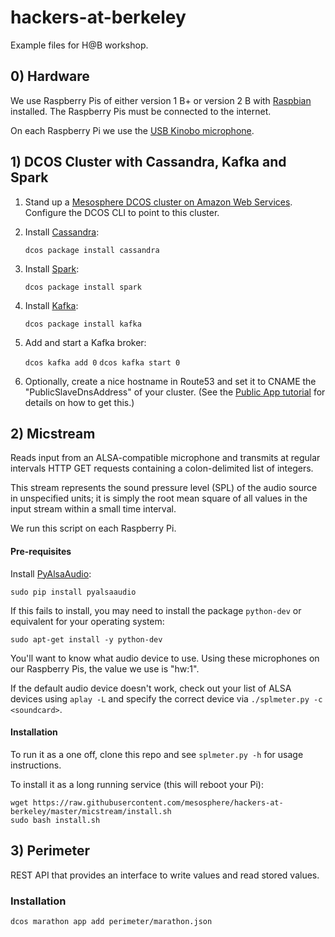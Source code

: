 # hackers-at-berkeley
Example files for H@B workshop.

## 0) Hardware

We use Raspberry Pis of either version 1 B+ or version 2 B with [Raspbian](https://www.raspbian.org/) installed. The Raspberry Pis must be connected to the internet.

On each Raspberry Pi we use the [USB Kinobo microphone](http://www.amazon.com/Kinobo-Microphone-Desktop-Recognition-Software/dp/B00IR8R7WQ/ref=sr_1_4?s=pc&ie=UTF8&qid=1441404716&sr=1-4&keywords=usb+microphone).


## 1) DCOS Cluster with Cassandra, Kafka and Spark

1. Stand up a [Mesosphere DCOS cluster on Amazon Web Services](https://mesosphere.com/product/). Configure the DCOS CLI to point to this cluster.

2. Install [Cassandra](https://docs.mesosphere.com/services/cassandra/):

    `dcos package install cassandra`

3. Install [Spark](https://docs.mesosphere.com/services/spark/):

    `dcos package install spark`

4. Install [Kafka](https://docs.mesosphere.com/services/kafka/):

    `dcos package install kafka`

5. Add and start a Kafka broker:

    `dcos kafka add 0`
    `dcos kafka start 0`

6. Optionally, create a nice hostname in Route53 and set it to CNAME the "PublicSlaveDnsAddress" of your cluster. (See the [Public App tutorial](https://docs.mesosphere.com/tutorials/publicapp/) for details on how to get this.)


## 2) Micstream

Reads input from an ALSA-compatible microphone and transmits at regular
intervals HTTP GET requests containing a colon-delimited list of integers.

This stream represents the sound pressure level (SPL) of the audio source in
unspecified units; it is simply the root mean square of all values in the input
stream within a small time interval.

We run this script on each Raspberry Pi.

#### Pre-requisites

Install [PyAlsaAudio](https://github.com/larsimmisch/pyalsaaudio):

    sudo pip install pyalsaaudio

If this fails to install, you may need to install the package `python-dev` or equivalent for your operating system:

    sudo apt-get install -y python-dev

You'll want to know what audio device to use. Using these microphones on our Raspberry Pis, the value we use is "hw:1".

If the default audio device doesn't work, check out your list of ALSA devices
using `aplay -L` and specify the correct device via
`./splmeter.py -c <soundcard>`.

#### Installation

To run it as a one off, clone this repo and see `splmeter.py -h` for usage instructions.

To install it as a long running service (this will reboot your Pi):

    wget https://raw.githubusercontent.com/mesosphere/hackers-at-berkeley/master/micstream/install.sh
    sudo bash install.sh

## 3) Perimeter

REST API that provides an interface to write values and read stored values.

### Installation

`dcos marathon app add perimeter/marathon.json`